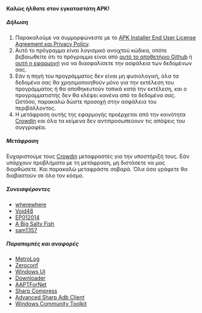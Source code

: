 #### Καλώς ήλθατε στον εγκαταστάτη APK!

##### Δήλωση
1. Παρακαλούμε να συμμορφώνεστε με το [APK Installer End User License Agreement και Privacy Policy](https://github.com/Paving-Base/APK-Installer/blob/main/Privacy.md).
2. Αυτό το πρόγραμμα είναι λογισμικό ανοιχτού κώδικα, οπότε βεβαιωθείτε ότι το πρόγραμμα είναι από [αυτό το αποθετήριο Github](https://github.com/Paving-Base/APK-Installer) ή [αυτή η εφαρμογή](https://www.microsoft.com/store/apps/9P2JFQ43FPPG) για να διασφαλίσετε την ασφάλεια των δεδομένων σας.
3. Εάν η πηγή του προγράμματος δεν είναι μη φυσιολογική, όλα τα δεδομένα σας θα χρησιμοποιηθούν μόνο για την εκτέλεση του προγράμματος ή θα αποθηκευτούν τοπικά κατά την εκτέλεση, και ο προγραμματιστής δεν θα κλέψει κανένα από τα δεδομένα σας. Ωστόσο, παρακαλώ δώστε προσοχή στην ασφάλεια του περιβάλλοντος.
4. Η μετάφραση αυτής της εφαρμογής προέρχεται από την κοινότητα [Crowdin](https://crowdin.com/project/APKInstaller "Crowdin") και όλα τα κείμενα δεν αντιπροσωπεύουν τις απόψεις του συγγραφέα.

##### Μετάφραση
Ευχαριστούμε τους [Crowdin](https://crowdin.com/project/APKInstaller "Crowdin") μεταφραστές για την υποστήριξή τους. Εάν υπάρχουν προβλήματα με τη μετάφραση, μη διστάσετε να μας διορθώσετε. Και παρακαλώ μεταφράστε σοβαρά. Όλα όσα γράφετε θα διαβαστούν σε όλο τον κόσμο.

##### Συνεισφέροντες
- [wherewhere](https://github.com/wherewhere)
- [Void48](https://github.com/Void48)
- [EP012014](https://github.com/EP012014)
- [A Big Salty Fish](https://github.com/bigsaltyfishes)
- [sam1357](https://github.com/sam1357)

##### Παραπομπές και αναφορές
- [MetroLog](https://github.com/roubachof/MetroLog "MetroLog")
- [Zeroconf](https://github.com/novotnyllc/Zeroconf "Zeroconf")
- [Windows UI](https://github.com/microsoft/microsoft-ui-xaml "Windows UI")
- [Downloader](https://github.com/bezzad/Downloader "Downloader")
- [AAPTForNet](https://github.com/canheo136/QuickLook.Plugin.ApkViewer "AAPTForNet")
- [Sharp Compress](https://github.com/adamhathcock/sharpcompress "Sharp Compress")
- [Advanced Sharp Adb Client](https://github.com/yungd1plomat/AdvancedSharpAdbClient "Advanced Sharp Adb Client")
- [Windows Community Toolkit](https://github.com/CommunityToolkit/WindowsCommunityToolkit "Windows Community Toolkit")